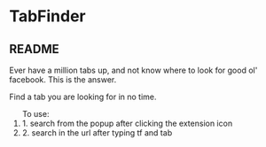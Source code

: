 <h1>TabFinder</h1>
<h2>README</h2>

<p>Ever have a million tabs up, and not know where to look for good ol' facebook. This is the answer.</p>

<p>Find a tab you are looking for in no time.</p>

<ol>To use:
<li>1. search from the popup after clicking the extension icon</li>
<li>2. search in the url after typing tf and tab</li>
</ol>